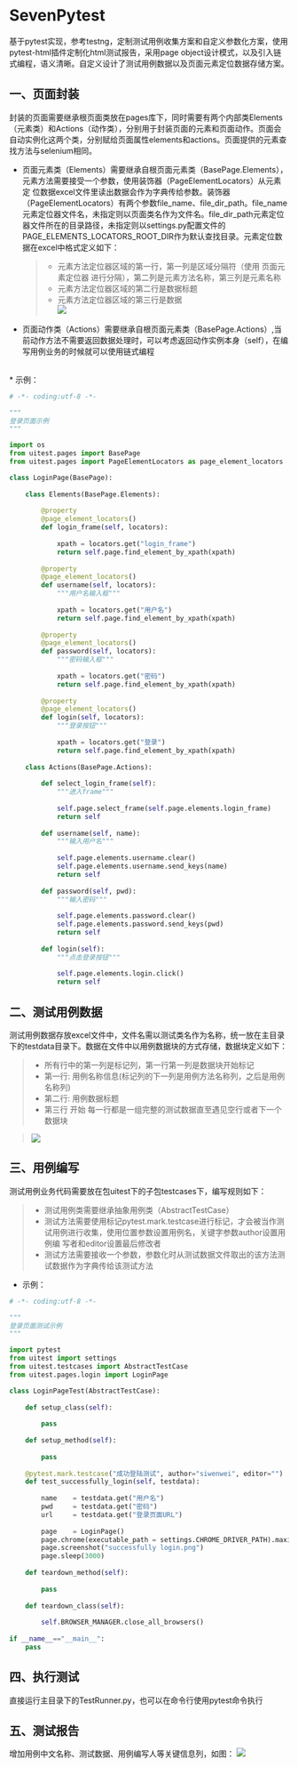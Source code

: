 # SevenPytest
基于pytest实现，参考testng，定制测试用例收集方案和自定义参数化方案，使用pytest-html插件定制化html测试报告，采用page object设计模式，以及引入链式编程，语义清晰。自定义设计了测试用例数据以及页面元素定位数据存储方案。
## 一、页面封装
封装的页面需要继承根页面类放在pages库下，同时需要有两个内部类Elements（元素类）和Actions（动作类），分别用于封装页面的元素和页面动作。页面会自动实例化这两个类，分别赋给页面属性elements和actions。页面提供的元素查找方法与selenium相同。
    
* 页面元素类（Elements）需要继承自根页面元素类（BasePage.Elements），元素方法需要接受一个参数，使用装饰器（PageElementLocators）从元素定  位数据excel文件里读出数据会作为字典传给参数。装饰器（PageElementLocators）有两个参数file_name、file_dir_path。file_name元素定位器文件名，未指定则以页面类名作为文件名。file_dir_path元素定位器文件所在的目录路径，未指定则以settings.py配置文件的PAGE_ELEMENTS_LOCATORS_ROOT_DIR作为默认查找目录。元素定位数据在excel中格式定义如下：
	>* 元素方法定位器区域的第一行，第一列是区域分隔符（使用 页面元素定位器 进行分隔），第二列是元素方法名称，第三列是元素名称
	>* 元素方法定位器区域的第二行是数据标题
	>* 元素方法定位器区域的第三行是数据<br>
	> ![](https://github.com/hotswwkyo/SevenPytest/blob/master/img/page_element_locators.png)
* 页面动作类（Actions）需要继承自根页面元素类（BasePage.Actions）,当前动作方法不需要返回数据处理时，可以考虑返回动作实例本身（self），在编写用例业务的时候就可以使用链式编程
<br>
* 示例：

```python
# -*- coding:utf-8 -*-

"""
登录页面示例
"""

import os
from uitest.pages import BasePage
from uitest.pages import PageElementLocators as page_element_locators

class LoginPage(BasePage):  
    
    class Elements(BasePage.Elements):
      
        @property
        @page_element_locators()
        def login_frame(self, locators):
            
            xpath = locators.get("login_frame")
            return self.page.find_element_by_xpath(xpath)
        
        @property
        @page_element_locators()
        def username(self, locators):
            """用户名输入框"""
            
            xpath = locators.get("用户名")
            return self.page.find_element_by_xpath(xpath)
        
        @property
        @page_element_locators()        
        def password(self, locators):
            """密码输入框"""
            
            xpath = locators.get("密码")
            return self.page.find_element_by_xpath(xpath)
            
        @property
        @page_element_locators()
        def login(self, locators):
            """登录按钮"""          
            
            xpath = locators.get("登录")
            return self.page.find_element_by_xpath(xpath)
        
    class Actions(BasePage.Actions):
        
        def select_login_frame(self):
            """进入frame"""
            
            self.page.select_frame(self.page.elements.login_frame)
            return self
        
        def username(self, name):
            """输入用户名"""
            
            self.page.elements.username.clear()
            self.page.elements.username.send_keys(name)
            return self
            
        def password(self, pwd):
            """输入密码"""
            
            self.page.elements.password.clear()
            self.page.elements.password.send_keys(pwd)
            return self
            
        def login(self):
            """点击登录按钮"""
            
            self.page.elements.login.click()
            return self
```

## 二、测试用例数据
测试用例数据存放excel文件中，文件名需以测试类名作为名称，统一放在主目录下的testdata目录下。数据在文件中以用例数据块的方式存储，数据块定义如下：
>* 所有行中的第一列是标记列，第一行第一列是数据块开始标记
>* 第一行: 用例名称信息(标记列的下一列是用例方法名称列，之后是用例名称列)
>* 第二行: 用例数据标题
>* 第三行 开始 每一行都是一组完整的测试数据直至遇见空行或者下一个数据块

>![](https://github.com/hotswwkyo/SevenPytest/blob/master/img/testcase_data_excel_file.png)

## 三、用例编写
测试用例业务代码需要放在包uitest下的子包testcases下，编写规则如下：
>* 测试用例类需要继承抽象用例类（AbstractTestCase）
>* 测试方法需要使用标记pytest.mark.testcase进行标记，才会被当作测试用例进行收集，使用位置参数设置用例名，关键字参数author设置用例编        写者和editor设置最后修改者
>* 测试方法需要接收一个参数，参数化时从测试数据文件取出的该方法测试数据作为字典传给该测试方法

* 示例：

```python       
# -*- coding:utf-8 -*-

"""
登录页面测试示例
"""

import pytest
from uitest import settings
from uitest.testcases import AbstractTestCase
from uitest.pages.login import LoginPage

class LoginPageTest(AbstractTestCase):
    
    def setup_class(self):
        
        pass
        
    def setup_method(self):
        
        pass    
    
    @pytest.mark.testcase("成功登陆测试", author="siwenwei", editor="")
    def test_successfully_login(self, testdata):
        
        name    = testdata.get("用户名")
        pwd     = testdata.get("密码")
        url     = testdata.get("登录页面URL")
        
        page    = LoginPage()
        page.chrome(executable_path = settings.CHROME_DRIVER_PATH).maximize_window().open_url(url).actions.select_login_frame().sleep(1000).username(name).password(pwd).sleep(2000).login().sleep(3000)
        page.screenshot("successfully login.png")
        page.sleep(3000)
        
    def teardown_method(self):
        
        pass
        
    def teardown_class(self):
        
        self.BROWSER_MANAGER.close_all_browsers()
        
if __name__=="__main__":
    pass       
```

## 四、执行测试
直接运行主目录下的TestRunner.py，也可以在命令行使用pytest命令执行
## 五、测试报告
增加用例中文名称、测试数据、用例编写人等关键信息列，如图：
![](https://github.com/hotswwkyo/SevenPytest/blob/master/img/html_report.png)
